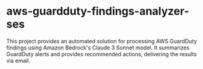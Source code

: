 # aws-guardduty-findings-analyzer-ses
This project provides an automated solution for processing AWS GuardDuty findings using Amazon Bedrock's Claude 3 Sonnet model. It summarizes GuardDuty alerts and provides recommended actions, delivering the results via email.
